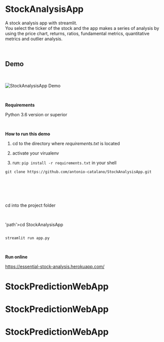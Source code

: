 StockAnalysisApp
================

A stock analysis app with streamlit.  
You select the ticker of the stock and the app makes a series of analysis by
using the price chart, returns, ratios, fundamental metrics, quantitative
metrics and outlier analysis.

 

Demo
----

 

![StockAnalysisApp Demo](demo/sample.gif)

 

**Requirements**

Python 3.6 version or superior

 

**How to run this demo**

1.  cd to the directory where *requirements.txt* is located

2.  activate your virualenv

3.  run: `pip install -r requirements.txt` in your shell

~~~~~~~~~~~~~~~~~~~~~~~~~~~~~~~~~~~~~~~~~~~~~~~~~~~~~~~~~~~~~~~~~~~~~~~~~~~~~~~~
git clone https://github.com/antonio-catalano/StockAnalysisApp.git
~~~~~~~~~~~~~~~~~~~~~~~~~~~~~~~~~~~~~~~~~~~~~~~~~~~~~~~~~~~~~~~~~~~~~~~~~~~~~~~~

 
=

cd into the project folder

 

'path'\>cd StockAnalysisApp

~~~~~~~~~~~~~~~~~~~~~~~~~~~~~~~~~~~~~~~~~~~~~~~~~~~~~~~~~~~~~~~~~~~~~~~~~~~~~~~~

streamlit run app.py

~~~~~~~~~~~~~~~~~~~~~~~~~~~~~~~~~~~~~~~~~~~~~~~~~~~~~~~~~~~~~~~~~~~~~~~~~~~~~~~~

 

**Run online**

<https://essential-stock-analysis.herokuapp.com/>
# StockPredictionWebApp
# StockPredictionWebApp
# StockPredictionWebApp
